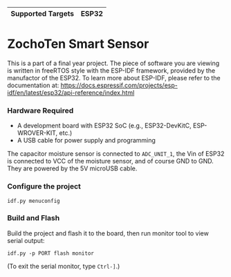 | Supported Targets | ESP32 |
| ----------------- | ----- |

# ZochoTen Smart Sensor

This is a part of a final year project. The piece of software you are viewing is written in freeRTOS style with the ESP-IDF framework, provided by the manufactor of the ESP32. To learn more about ESP-IDF, please refer to the documentation at: 
https://docs.espressif.com/projects/esp-idf/en/latest/esp32/api-reference/index.html

### Hardware Required

* A development board with ESP32 SoC (e.g., ESP32-DevKitC, ESP-WROVER-KIT, etc.)
* A USB cable for power supply and programming

The capacitor moisture sensor is connected to `ADC_UNIT_1`, the Vin of ESP32 is connected to VCC of the moisture sensor, and of course GND to GND. They are powered by the 5V microUSB cable. 

### Configure the project

```
idf.py menuconfig
```

### Build and Flash

Build the project and flash it to the board, then run monitor tool to view serial output:

```
idf.py -p PORT flash monitor
```

(To exit the serial monitor, type ``Ctrl-]``.)





